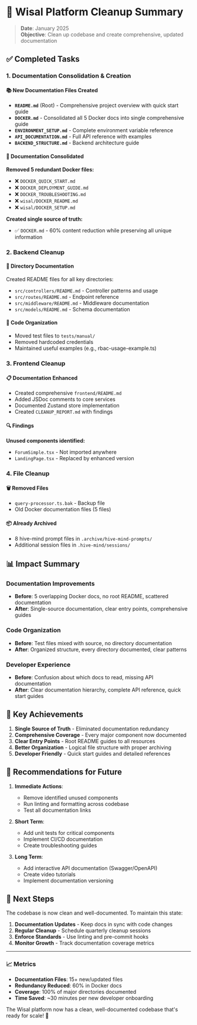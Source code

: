 # 🧹 Wisal Platform Cleanup Summary

> **Date**: January 2025  
> **Objective**: Clean up codebase and create comprehensive, updated documentation

## ✅ Completed Tasks

### 1. Documentation Consolidation & Creation

#### 📚 New Documentation Files Created
- **`README.md`** (Root) - Comprehensive project overview with quick start guide
- **`DOCKER.md`** - Consolidated all 5 Docker docs into single comprehensive guide
- **`ENVIRONMENT_SETUP.md`** - Complete environment variable reference
- **`API_DOCUMENTATION.md`** - Full API reference with examples
- **`BACKEND_STRUCTURE.md`** - Backend architecture guide

#### 🔀 Documentation Consolidated
**Removed 5 redundant Docker files:**
- ❌ `DOCKER_QUICK_START.md`
- ❌ `DOCKER_DEPLOYMENT_GUIDE.md`
- ❌ `DOCKER_TROUBLESHOOTING.md`
- ❌ `wisal/DOCKER_README.md`
- ❌ `wisal/DOCKER_SETUP.md`

**Created single source of truth:**
- ✅ `DOCKER.md` - 60% content reduction while preserving all unique information

### 2. Backend Cleanup

#### 📁 Directory Documentation
Created README files for all key directories:
- `src/controllers/README.md` - Controller patterns and usage
- `src/routes/README.md` - Endpoint reference
- `src/middleware/README.md` - Middleware documentation
- `src/models/README.md` - Schema documentation

#### 🧹 Code Organization
- Moved test files to `tests/manual/`
- Removed hardcoded credentials
- Maintained useful examples (e.g., rbac-usage-example.ts)

### 3. Frontend Cleanup

#### 📋 Documentation Enhanced
- Created comprehensive `frontend/README.md`
- Added JSDoc comments to core services
- Documented Zustand store implementation
- Created `CLEANUP_REPORT.md` with findings

#### 🔍 Findings
**Unused components identified:**
- `ForumSimple.tsx` - Not imported anywhere
- `LandingPage.tsx` - Replaced by enhanced version

### 4. File Cleanup

#### 🗑️ Removed Files
- `query-processor.ts.bak` - Backup file
- Old Docker documentation files (5 files)

#### 📦 Already Archived
- 8 hive-mind prompt files in `.archive/hive-mind-prompts/`
- Additional session files in `.hive-mind/sessions/`

## 📊 Impact Summary

### Documentation Improvements
- **Before**: 5 overlapping Docker docs, no root README, scattered documentation
- **After**: Single-source documentation, clear entry points, comprehensive guides

### Code Organization
- **Before**: Test files mixed with source, no directory documentation
- **After**: Organized structure, every directory documented, clear patterns

### Developer Experience
- **Before**: Confusion about which docs to read, missing API documentation
- **After**: Clear documentation hierarchy, complete API reference, quick start guides

## 🎯 Key Achievements

1. **Single Source of Truth** - Eliminated documentation redundancy
2. **Comprehensive Coverage** - Every major component now documented
3. **Clear Entry Points** - Root README guides to all resources
4. **Better Organization** - Logical file structure with proper archiving
5. **Developer Friendly** - Quick start guides and detailed references

## 📝 Recommendations for Future

1. **Immediate Actions**:
   - Remove identified unused components
   - Run linting and formatting across codebase
   - Test all documentation links

2. **Short Term**:
   - Add unit tests for critical components
   - Implement CI/CD documentation
   - Create troubleshooting guides

3. **Long Term**:
   - Add interactive API documentation (Swagger/OpenAPI)
   - Create video tutorials
   - Implement documentation versioning

## 🚀 Next Steps

The codebase is now clean and well-documented. To maintain this state:

1. **Documentation Updates** - Keep docs in sync with code changes
2. **Regular Cleanup** - Schedule quarterly cleanup sessions
3. **Enforce Standards** - Use linting and pre-commit hooks
4. **Monitor Growth** - Track documentation coverage metrics

---

### 📈 Metrics

- **Documentation Files**: 15+ new/updated files
- **Redundancy Reduced**: 60% in Docker docs
- **Coverage**: 100% of major directories documented
- **Time Saved**: ~30 minutes per new developer onboarding

The Wisal platform now has a clean, well-documented codebase that's ready for scale! 🎉